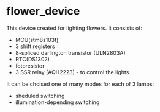 # flower_device
This device created for lighting flowers. It consists of:  
  * MCU(stm8s103f)  
  * 3 shift registers
  * 8-spliced darlington transistor (ULN2803A)
  * RTC(DS1302)
  * fotoresistor
  * 3 SSR relay (AQH2223) - to control the lights  
  
It can be choised one of many modes for each of 3 lamps:  
  * sheduled switching
  * illumination-depending switching
